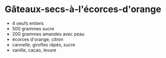 # Gâteaux-secs-à-l'écorces-d'orange

* 4 oeufs entiers
* 500 grammes sucre
* 200 grammes amandes avec peau
* écorces d'orange, citron
* cannelle, girofles râpés, sucre
* vanille, cacao, levure 

